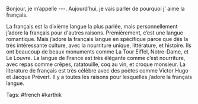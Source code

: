 Bonjour, je m’appelle ---. Aujourd’hui, je vais parler de pourquoi j' aime la français.

La français est la dixième langue la plus parlée, mais personnellement j’adore la français pour d'autres raisons. Premièrement, c’est une langue romantique. Mais j’adore la français langue en spécifique parce que dès la très intéressante culture, avec la nourriture unique, littérature, et histoire. Ils ont beaucoup de beaux monuments comme La Tour Eiffel, Notre-Dame, et Le Louvre. La langue de France est très élégante comme c’est nourriture, avec repas comme crêpes, ratatouille, coq au vin, et croque monsieur. La literature de français est très célèbre avec des poètes comme Victor Hugo et Jacque Prévert. Il y a toutes les raisons pour lesquelles j’adore la français langue.

Tags: #french #karthik 